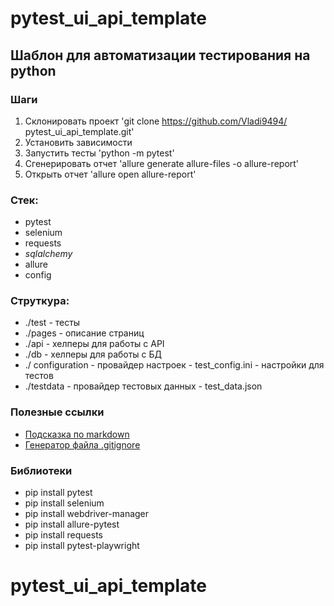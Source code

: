 # pytest_ui_api_template

## Шаблон для автоматизации тестирования на python

### Шаги
1. Склонировать проект 'git clone https://github.com/Vladi9494/
pytest_ui_api_template.git'   
2. Установить зависимости
3. Запустить тесты 'python -m pytest'
4. Сгенерировать отчет 'allure generate allure-files -o allure-report'
5. Открыть отчет 'allure open allure-report'

### Стек:
- pytest
- selenium
- requests
- _sqlalchemy_
- allure
- config

### Струткура:
- ./test - тесты
- ./pages - описание страниц
- ./api - хелперы для работы с API
- ./db - хелперы для работы с БД
- ./ configuration - провайдер настроек
      - test_config.ini - настройки для тестов
- ./testdata - провайдер тестовых данных
      - test_data.json

### Полезные ссылки
- [Подсказка по markdown](https://www.markdownguide.org/basic-syntax/)
- [Генератор файла .gitignore](https://www.toptal.com/developers/gitignore/)

### Библиотеки
- pip install pytest
- pip install selenium
- pip install webdriver-manager
- pip install allure-pytest
- pip install requests
- pip install pytest-playwright

# pytest_ui_api_template


